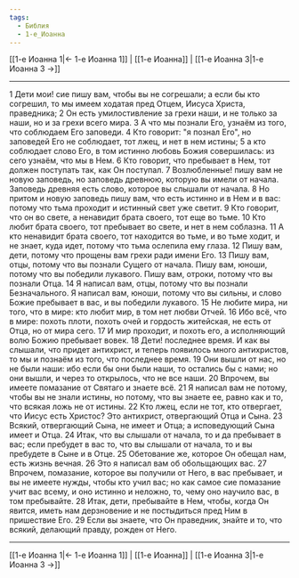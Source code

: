 ```yaml
---
tags:
  - Библия
  - 1-е_Иоанна
---
```

[[1-е Иоанна 1|← 1-е Иоанна 1]] | [[1-е Иоанна]] | [[1-е Иоанна 3|1-е Иоанна 3 →]]

---
1 Дети мои! сие пишу вам, чтобы вы не согрешали; а если бы кто согрешил, то мы имеем ходатая пред Отцем, Иисуса Христа, праведника;
2 Он есть умилостивление за грехи наши, и не только за наши, но и за грехи всего мира.
3 А что мы познали Его, узнаём из того, что соблюдаем Его заповеди.
4 Кто говорит: "я познал Его", но заповедей Его не соблюдает, тот лжец, и нет в нем истины;
5 а кто соблюдает слово Его, в том истинно любовь Божия совершилась: из сего узнаём, что мы в Нем.
6 Кто говорит, что пребывает в Нем, тот должен поступать так, как Он поступал.
7 Возлюбленные! пишу вам не новую заповедь, но заповедь древнюю, которую вы имели от начала. Заповедь древняя есть слово, которое вы слышали от начала.
8 Но притом и новую заповедь пишу вам, что есть истинно и в Нем и в вас: потому что тьма проходит и истинный свет уже светит.
9 Кто говорит, что он во свете, а ненавидит брата своего, тот еще во тьме.
10 Кто любит брата своего, тот пребывает во свете, и нет в нем соблазна.
11 А кто ненавидит брата своего, тот находится во тьме, и во тьме ходит, и не знает, куда идет, потому что тьма ослепила ему глаза.
12 Пишу вам, дети, потому что прощены вам грехи ради имени Его.
13 Пишу вам, отцы, потому что вы познали Сущего от начала. Пишу вам, юноши, потому что вы победили лукавого. Пишу вам, отроки, потому что вы познали Отца.
14 Я написал вам, отцы, потому что вы познали Безначального. Я написал вам, юноши, потому что вы сильны, и слово Божие пребывает в вас, и вы победили лукавого.
15 Не любите мира, ни того, что в мире: кто любит мир, в том нет любви Отчей.
16 Ибо всё, что в мире: похоть плоти, похоть очей и гордость житейская, не есть от Отца, но от мира сего.
17 И мир проходит, и похоть его, а исполняющий волю Божию пребывает вовек.
18 Дети! последнее время. И как вы слышали, что придет антихрист, и теперь появилось много антихристов, то мы и познаём из того, что последнее время.
19 Они вышли от нас, но не были наши: ибо если бы они были наши, то остались бы с нами; но они вышли, и через то открылось, что не все наши.
20 Впрочем, вы имеете помазание от Святаго и знаете всё.
21 Я написал вам не потому, чтобы вы не знали истины, но потому, что вы знаете ее, равно как и то, что всякая ложь не от истины.
22 Кто лжец, если не тот, кто отвергает, что Иисус есть Христос? Это антихрист, отвергающий Отца и Сына.
23 Всякий, отвергающий Сына, не имеет и Отца; а исповедующий Сына имеет и Отца.
24 Итак, что вы слышали от начала, то и да пребывает в вас; если пребудет в вас то, что вы слышали от начала, то и вы пребудете в Сыне и в Отце.
25 Обетование же, которое Он обещал нам, есть жизнь вечная.
26 Это я написал вам об обольщающих вас.
27 Впрочем, помазание, которое вы получили от Него, в вас пребывает, и вы не имеете нужды, чтобы кто учил вас; но как самое сие помазание учит вас всему, и оно истинно и неложно, то, чему оно научило вас, в том пребывайте.
28 Итак, дети, пребывайте в Нем, чтобы, когда Он явится, иметь нам дерзновение и не постыдиться пред Ним в пришествие Его.
29 Если вы знаете, что Он праведник, знайте и то, что всякий, делающий правду, рожден от Него.

---
[[1-е Иоанна 1|← 1-е Иоанна 1]] | [[1-е Иоанна]] | [[1-е Иоанна 3|1-е Иоанна 3 →]]